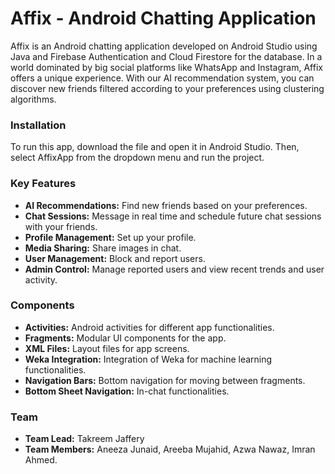 # Affix - Android Chatting Application

Affix is an Android chatting application developed on Android Studio using Java and Firebase Authentication and Cloud Firestore for the database. In a world dominated by big social platforms like WhatsApp and Instagram, Affix offers a unique experience. With our AI recommendation system, you can discover new friends filtered according to your preferences using clustering algorithms. 

### Installation
To run this app, download the file and open it in Android Studio. Then, select AffixApp from the dropdown menu and run the project.

### Key Features
- **AI Recommendations:** Find new friends based on your preferences.
- **Chat Sessions:** Message in real time and schedule future chat sessions with your friends.
- **Profile Management:** Set up your profile.
- **Media Sharing:** Share images in chat.
- **User Management:** Block and report users.
- **Admin Control:** Manage reported users and view recent trends and user activity.

### Components
- **Activities:** Android activities for different app functionalities.
- **Fragments:** Modular UI components for the app.
- **XML Files:** Layout files for app screens.
- **Weka Integration:** Integration of Weka for machine learning functionalities.
- **Navigation Bars:** Bottom navigation for moving between fragments.
- **Bottom Sheet Navigation:** In-chat functionalities.

### Team
- **Team Lead:** Takreem Jaffery
- **Team Members:** Aneeza Junaid, Areeba Mujahid, Azwa Nawaz, Imran Ahmed.

